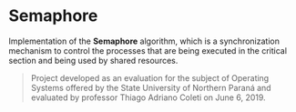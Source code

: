 # Semaphore
Implementation of the **Semaphore** algorithm, which is a synchronization mechanism to control the processes that are being executed in the critical section and being used by shared resources.
>Project developed as an evaluation for the subject of Operating Systems offered by the State University of Northern Paraná and evaluated by professor Thiago Adriano Coleti on June 6, 2019.
